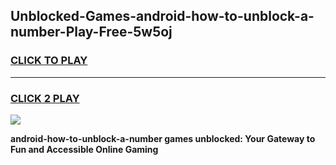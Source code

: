 
## Unblocked-Games-android-how-to-unblock-a-number-Play-Free-5w5oj
<h3>
<a href="https://premium76.site?title=android-how-to-unblock-a-number&ref=21A">CLICK TO PLAY</a></h3>
<hr>

<h3>
<a href="https://premium76.site?title=android-how-to-unblock-a-number&ref=21A">CLICK 2 PLAY</a>
  
</h3>

<a href="https://premium76.site?title=android-how-to-unblock-a-number&ref=21A"><img src="https://clearcache.store/games.png"></a>


**android-how-to-unblock-a-number games unblocked: Your Gateway to Fun and Accessible Online Gaming**
